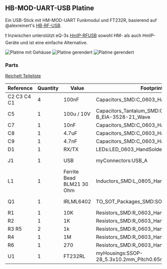 ## HB-MOD-UART-USB Platine
Ein USB-Stick mit HM-MOD-UART Funkmodul und FT232R, basierend auf @alexreinert's [HB-RF-USB](https://github.com/alexreinert/PCB/#hb-rf-usb). 

❗ Inzwischen unterstützt eQ-3s [HmIP-RFUSB](https://de.elv.com/elv-homematic-ip-arr-bausatz-rf-usb-stick-fuer-alternative-steuerungsplattformen-hmip-rfusb-fuer-smart-home-hausautomation-152306) sowohl HM- als auch HmIP-Geräte und ist eine einfache Alternative.

![Platine mit Gehäuse](https://github.com/stan23/myPCBs/blob/master/HB-MOD-UART-USB/Bilder/HB-MOD-UART-USB_w_case.jpg)
![Platine gerendert](https://github.com/stan23/myPCBs/blob/master/HB-MOD-UART-USB/Bilder/HB-MOD-UART-USB%20rendered%20top.png)
![Platine gerendert](https://github.com/stan23/myPCBs/blob/master/HB-MOD-UART-USB/Bilder/HB-MOD-UART-USB%20rendered%20bot.png)

### Parts

[Reichelt Teileliste](https://www.reichelt.de/my/1657385)


|Reference   |Quantity|Value       |Footprint                                                  |Datasheet                                                                             |
|------------|--------|------------|-----------------------------------------------------------|--------------------------------------------------------------------------------------|
|C2 C3 C4 C1 |4       |100nF       |Capacitors_SMD:C_0603_HandSoldering                        |~                                                                                     |
|C5          |1       |100u / 10V  |Capacitors_Tantalum_SMD:CP_Tantalum_Case-B_EIA-3528-21_Wave|~                                                                                     |
|C7          |1       |10nF        |Capacitors_SMD:C_0603_HandSoldering                        |~                                                                                     |
|C8          |1       |4.7uF       |Capacitors_SMD:C_0603_HandSoldering                        |~                                                                                     |
|C9          |1       |4.7nF       |Capacitors_SMD:C_0603_HandSoldering                        |~                                                                                     |
|D1          |1       |RX/TX       |LEDs:LED_0603_HandSoldering                                |~                                                                                     |
|J1          |1       |USB         |myConnectors:USB_A                                         |https://www.reichelt.de/usb-einbaustecker-typ-a-gew-pcb-lum-2410-08-p116154.html      |
|L1          |1       |Ferrite Bead BLM21 30 Ohm|Inductors_SMD:L_0805_HandSoldering                         |~                                                                                     |
|Q1          |1       |IRLML6402   |TO_SOT_Packages_SMD:SOT-23                                 |https://www.infineon.com/dgdl/irlml6402pbf.pdf?fileId=5546d462533600a401535668d5c2263c|
|R1          |1       |10K         |Resistors_SMD:R_0603_HandSoldering                         |~                                                                                     |
|R2          |1       |1K          |Resistors_SMD:R_0603_HandSoldering                         |~                                                                                     |
|R3 R5       |2       |1k          |Resistors_SMD:R_0603_HandSoldering                         |~                                                                                     |
|R4          |1       |1M          |Resistors_SMD:R_0603_HandSoldering                         |~                                                                                     |
|R6          |1       |270         |Resistors_SMD:R_0603_HandSoldering                         |~                                                                                     |
|U1          |1       |FT232RL     |myHousings:SSOP-28_5.3x10.2mm_Pitch0.65mm_Handsoldering    |http://www.ftdichip.com/Products/ICs/FT232RL.htm                                      |
